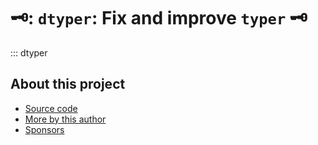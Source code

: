 # 🗝: `dtyper`: Fix and improve `typer` 🗝

::: dtyper

## About this project

* [ Source code ]( https://github.com/rec/dtyper )
* [ More by this author ]( https://github.com/rec )
* [ Sponsors ]( https://github.com/sponsors/rec )
